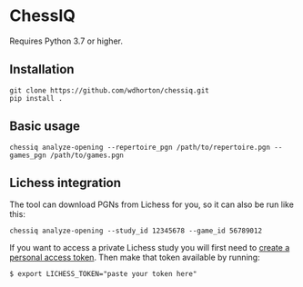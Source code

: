 # ChessIQ

Requires Python 3.7 or higher.

## Installation
```
git clone https://github.com/wdhorton/chessiq.git
pip install .
```

## Basic usage

```
chessiq analyze-opening --repertoire_pgn /path/to/repertoire.pgn --games_pgn /path/to/games.pgn
```

## Lichess integration

The tool can download PGNs from Lichess for you, so it can also be run like this:
```
chessiq analyze-opening --study_id 12345678 --game_id 56789012
```

If you want to access a private Lichess study you will first need to [create a personal access token](https://lichess.org/account/oauth/token). Then make that token available by running:
```
$ export LICHESS_TOKEN="paste your token here"
```